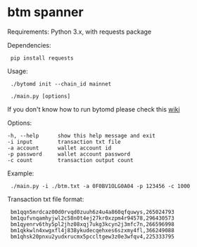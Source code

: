 # btm spanner

Requirements: Python 3.x, with requests package

Dependencies:
   ```
    pip install requests
   ```

Usage:
   ```
    ./bytomd init --chain_id mainnet
   ```
   ```
    ./main.py [options]
   ```
   If you don't know how to run bytomd please check this [wiki](https://github.com/Bytom/bytom/wiki/Build-and-Install)

Options:
   ```
  -h, --help      show this help message and exit
  -i input        transaction txt file
  -a account      wallet account id
  -p password     wallet account password
  -c count        transaction output count
  ```

Example:
   ```
    ./main.py -i ./btm.txt -a 0F0BV1OLG0A04 -p 123456 -c 1000
   ```

Transaction txt file format:
   ```
    bm1qqn5mrdcaz00d0rvqd0zuuh6z4u4a860qfquwys,265024793
    bm1qufvnqamhyjwl2c58n0t4ej27kr0xzpm4r94578,296430573
    bm1qyenrv6thy5pl2jhz08xqj7ukg3kcyn2j3mfc7n,266596998
    bm1qkkwln4xwgxfl4j838ykudecqehxes6szxmy4fl,366249088
    bm1qhsk20pnxu2yudxrucmx5pccltgew3z0e3wfqv4,225333795
   ```
